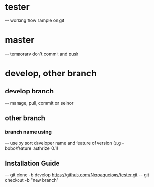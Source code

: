 # tester

-- working flow sample on git 

# master 
-- temporary don't commit and push

# develop, other branch
## develop branch 
-- manage, pull, commit on seinor 

## other branch
### branch name using
-- use by sort developer name and feature of version (e.g - bobo/feature_authrize_0.1)

## Installation Guide
-- git clone -b develop https://github.com/Neroaqucious/tester.git
-- git checkout -b "new branch"

